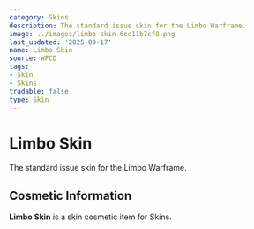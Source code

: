 ```yaml
---
category: Skins
description: The standard issue skin for the Limbo Warframe.
image: ../images/limbo-skin-6ec11b7cf8.png
last_updated: '2025-09-17'
name: Limbo Skin
source: WFCD
tags:
- Skin
- Skins
tradable: false
type: Skin
---
```


# Limbo Skin

The standard issue skin for the Limbo Warframe.

## Cosmetic Information

**Limbo Skin** is a skin cosmetic item for Skins.

